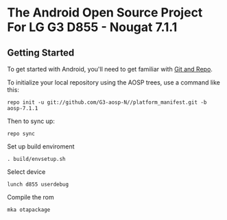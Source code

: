 The Android Open Source Project For LG G3 D855 - Nougat 7.1.1
===========


Getting Started
---------------

To get started with Android, you'll need to get familiar with [Git and Repo](http://source.android.com/source/using-repo.html).

To initialize your local repository using the AOSP trees, use a command like this:

    repo init -u git://github.com/G3-aosp-N//platform_manifest.git -b aosp-7.1.1

Then to sync up:

    repo sync

Set up build enviroment

    . build/envsetup.sh

Select device

    lunch d855 userdebug

Compile the rom

    mka otapackage
